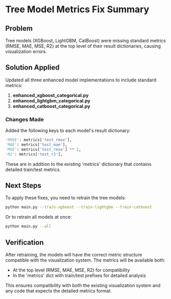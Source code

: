 # Tree Model Metrics Fix Summary

## Problem
Tree models (XGBoost, LightGBM, CatBoost) were missing standard metrics (RMSE, MAE, MSE, R2) at the top level of their result dictionaries, causing visualization errors.

## Solution Applied
Updated all three enhanced model implementations to include standard metrics:

1. **enhanced_xgboost_categorical.py**
2. **enhanced_lightgbm_categorical.py** 
3. **enhanced_catboost_categorical.py**

### Changes Made
Added the following keys to each model's result dictionary:
```python
'RMSE': metrics['test_rmse'],
'MAE': metrics['test_mae'], 
'MSE': metrics['test_rmse'] ** 2,
'R2': metrics['test_r2'],
```

These are in addition to the existing 'metrics' dictionary that contains detailed train/test metrics.

## Next Steps
To apply these fixes, you need to retrain the tree models:

```bash
python main.py --train-xgboost --train-lightgbm --train-catboost
```

Or to retrain all models at once:
```bash
python main.py --all
```

## Verification
After retraining, the models will have the correct metric structure compatible with the visualization system. The metrics will be available both:
- At the top level (RMSE, MAE, MSE, R2) for compatibility
- In the 'metrics' dict with train/test prefixes for detailed analysis

This ensures compatibility with both the existing visualization system and any code that expects the detailed metrics format.